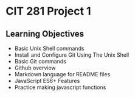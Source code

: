 # CIT 281 Project 1

## Learning Objectives

- Basic Unix Shell commands
- Install and Configure Git Using The Unix Shell
- Basic Git commands
- Github overview
- Markdown language for README files
- JavaScript ES6+ Features
- Practice making javascript functions
